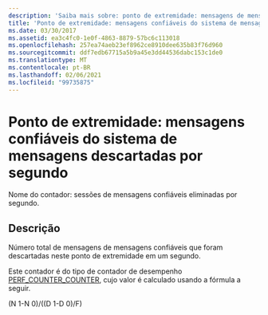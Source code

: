 ```yaml
---
description: 'Saiba mais sobre: ponto de extremidade: mensagens de mensagens confiáveis eliminadas por segundo'
title: 'Ponto de extremidade: mensagens confiáveis do sistema de mensagens descartadas por segundo'
ms.date: 03/30/2017
ms.assetid: ea3c4fc0-1e0f-4863-8879-57bc6c113018
ms.openlocfilehash: 257ea74aeb23ef8962ce8910dee635b83f76d960
ms.sourcegitcommit: ddf7edb67715a5b9a45e3dd44536dabc153c1de0
ms.translationtype: MT
ms.contentlocale: pt-BR
ms.lasthandoff: 02/06/2021
ms.locfileid: "99735875"
---
```

# <a name="endpoint-reliable-messaging-messages-dropped-per-second"></a>Ponto de extremidade: mensagens confiáveis do sistema de mensagens descartadas por segundo

Nome do contador: sessões de mensagens confiáveis eliminadas por segundo.  
  
## <a name="description"></a>Descrição  

 Número total de mensagens de mensagens confiáveis que foram descartadas neste ponto de extremidade em um segundo.  
  
 Este contador é do tipo de contador de desempenho [PERF_COUNTER_COUNTER](/previous-versions/windows/it-pro/windows-server-2003/cc740048(v=ws.10)), cujo valor é calculado usando a fórmula a seguir.  
  
 (N 1-N 0)/((D 1-D 0)/F)
